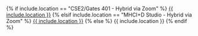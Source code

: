 {% if include.location == "CSE2/Gates 401 - Hybrid via Zoom" %}
<a href="https://www.washington.edu/maps/#!/cse2">{{ include.location }}</a>
{% elsif include.location == "MHCI+D Studio - Hybrid via Zoom" %}
<a href="https://www.washington.edu/maps/#!/aho">{{ include.location }}</a>
{% else %}
{{ include.location }}
{% endif %}
